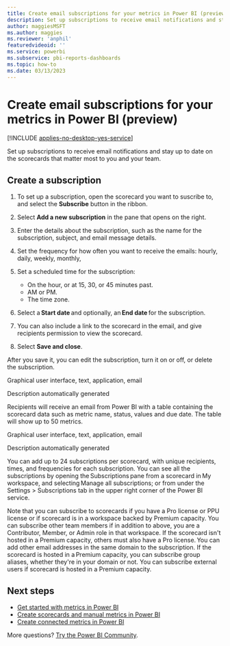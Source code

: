 ```yaml
---
title: Create email subscriptions for your metrics in Power BI (preview)
description: Set up subscriptions to receive email notifications and stay up to date on the scorecards that matter most to you and your team.
author: maggiesMSFT
ms.author: maggies
ms.reviewer: 'anphil'
featuredvideoid: ''
ms.service: powerbi
ms.subservice: pbi-reports-dashboards
ms.topic: how-to
ms.date: 03/13/2023
---
```


# Create email subscriptions for your metrics in Power BI (preview)

[!INCLUDE [applies-no-desktop-yes-service](../includes/applies-no-desktop-yes-service.md)]

Set up subscriptions to receive email notifications and stay up to date on the scorecards that matter most to you and your team.

## Create a subscription

1. To set up a subscription, open the scorecard you want to suscribe to, and select the **Subscribe** button in the ribbon.

 

1. Select **Add a new subscription** in the pane that opens on the right.

 

1. Enter the details about the subscription, such as the name for the subscription, subject, and email message details. 
1. Set the frequency for how often you want to receive the emails: hourly, daily, weekly, monthly, 
1. Set a scheduled time for the subscription: 

    - On the hour, or at 15, 30, or 45 minutes past.
    - AM or PM.
    - The time zone.

1. Select a **Start date** and optionally, an **End date** for the subscription. 
1. You can also include a link to the scorecard in the email, and give recipients permission to view the scorecard. 
1. Select **Save and close**. 

After you save it, you can edit the subscription, turn it on or off, or delete the subscription.

Graphical user interface, text, application, email

Description automatically generated 

Recipients will receive an email from Power BI with a table containing the scorecard data such as metric name, status, values and due date. The table will show up to 50 metrics. 

Graphical user interface, text, application, email

Description automatically generated 

You can add up to 24 subscriptions per scorecard, with unique recipients, times, and frequencies for each subscription. You can see all the subscriptions by opening the Subscriptions pane from a scorecard in My workspace, and selecting Manage all subscriptions; or from under the Settings > Subscriptions tab in the upper right corner of the Power BI service. 

Note that you can subscribe to scorecards if you have a Pro license or PPU license or if scorecard is in a workspace backed by Premium capacity. You can subscribe other team members if in addition to above, you are a Contributor, Member, or Admin role in that workspace. If the scorecard isn't hosted in a Premium capacity, others must also have a Pro license. You can add other email addresses in the same domain to the subscription. If the scorecard is hosted in a Premium capacity, you can subscribe group aliases, whether they're in your domain or not. You can subscribe external users if scorecard is hosted in a Premium capacity. 

## Next steps

- [Get started with metrics in Power BI](service-goals-introduction.md)
- [Create scorecards and manual metrics in Power BI](service-goals-create.md)
- [Create connected metrics in Power BI](service-goals-create-connected.md)

More questions? [Try the Power BI Community](https://community.powerbi.com/).
